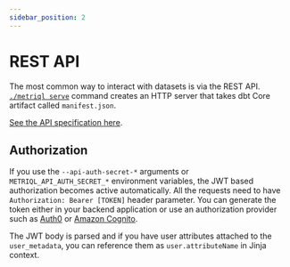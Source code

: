 ```yaml
---
sidebar_position: 2
---
```


# REST API

The most common way to interact with datasets is via the REST API. [`./metriql serve`](/metriql-cli/serve) command creates an HTTP server that takes dbt Core artifact called `manifest.json`.

[See the API specification here](/rest-api-endpoints).

## Authorization

If you use the `--api-auth-secret-*` arguments or `METRIQL_API_AUTH_SECRET_*` environment variables, the JWT based authorization becomes active automatically. All the requests need to have `Authorization: Bearer [TOKEN]` header parameter. You can generate the token either in your backend application or use an authorization provider such as [Auth0](https://auth0.com) or [Amazon Cognito](https://aws.amazon.com/cognito/).

The JWT body is parsed and if you have user attributes attached to the `user_metadata`, you can reference them as `user.attributeName` in Jinja context.
